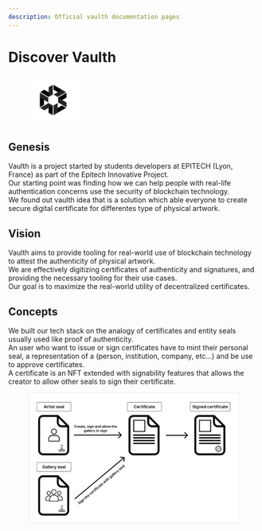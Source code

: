 ```yaml
---
description: Official vaulth documentation pages
---
```


# Discover Vaulth

<figure><img src=".gitbook/assets/vaulth-logo.png" alt="" width="100"><figcaption></figcaption></figure>

## Genesis
Vaulth is a project started by students developers at EPITECH (Lyon, France) as part of the Epitech Innovative Project.</br>
Our starting point was finding how we can help people with real-life authentication concerns use the security of blockchain technology.</br>
We found out vaulth idea that is a solution which able everyone to create secure digital certificate for differentes type of physical artwork.

## Vision
Vaulth aims to provide tooling for real-world use of blockchain technology to attest the authenticity of physical artwork.</br>
We are effectively digitizing certificates of authenticity and signatures, and providing the necessary tooling for their use cases.</br>
Our goal is to maximize the real-world utility of decentralized certificates.

## Concepts
We built our tech stack on the analogy of certificates and entity seals usually used like proof of authenticity.</br>
An user who want to issue or sign certificates have to mint their personal seal, a representation of a (person, institution, company, etc...) and be use to approve certificates.</br>
A certificate is an NFT extended with signability features that allows the creator to allow other seals to sign their certificate.

<figure><img src=".gitbook/assets/vaulth-concept-schema.png" alt=""><figcaption></figcaption></figure>
